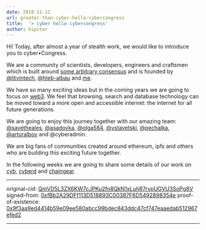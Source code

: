 ```yaml
---
date: 2018-11-12
url: greater-than-cyber-hello-cybercongress
title:  '> cyber hello cybercongress'
author: hipster
---
```


Hi! Today, after almost a year of stealth work, we would like to introduce you to cyber•Congress.

We are a community of scientists, developers, engineers and craftsmen which is built around [some arbitrary consensus](cyb://QmaXfCR86ZL6gRXK8knMoVCzQSFMzwsYcJnT7DE68g5QY2.ipfs) and is founded by [@litvintech](cyb://0x00B8Fe1A1A2b899418702e32A96E276Ff56A4D05.eth), [@hleb-albau](cyb://0x00725D89a2A2FB3B21Fd1035B579cbCDE4a0991b.eth) and [me](cyb://0xfbb2a29dff113d518893c00387f6d5492898354e.eth).

We have so many exciting ideas but in the coming years we are going to focus on [web3](cyb://Qma8QDshuC2FDztmUUzLjQfJiXMGMbvjVNAGCzzfNYwg72.ipfs). We feel that browsing, search and database technology can be moved toward a more open and accessible internet: the internet for all future generations.

We are going to enjoy this journey together with our amazing team: [@savetheales](cyb://0x00CA47db1BE92C1072e973fd8DC4A082f7d70214.eth), [@asadovka](cyb://0x63e65bc441334b27d2178f81f2d701e4e58c158a.eth), [@olga584](cyb://0x9d7d6E753F055E40d3767337300e722E934086c1.eth), [@vstavetski](cyb://0x4585C7EAA2cB96d4b59e868929EfaBEeb8e65b07.eth), [@pechalka](cyb://0x5d01F31f6EdA95489cA1E3c6357A9627fA2983DE.eth), [@arturalbov](cyb://0x00d3C9033570b8ADEA9C18780325A45635C55805.eth) and @cyberadmin.

We are big fans of communities created around ethereum, ipfs and others who are building this exciting future together.

In the following weeks we are going to share some details of our work on [cyb](cyb://QmctSbJp6zndPAhCVzc53NxU565vwrQjGFSm9ADkugr2wQ.ipfs), [cyberd](cyb://QmRZ3FUXzmCPmmFgRcVt1QmUV3q9h1uoxAusQpYjQhYgNC.ipfs) and [chaingear](cyb://QmNfqCrh6caZhrNe2YbMf9hhcayiAqb9dJuCAsVw2fPp33.ipfs).

___
original-cid: [QmVD5L3ZX6KW7cJPKu2fn8QkN1xLuhR7rvpUGVU3SoPg8V](cyb://QmVD5L3ZX6KW7cJPKu2fn8QkN1xLuhR7rvpUGVU3SoPg8V.ipfs)
signed-from: [0xfBb2A29DFf113D518893C00387F6D5492898354e](cyb://0xfBb2A29DFf113D518893C00387F6D5492898354e.eth)
proof-of-existence: [0x9f3aa9ed4414b59e09ee580abcc99bdec843ddc47cf747eaaedab512967efed2](cyb://0x9f3aa9ed4414b59e09ee580abcc99bdec843ddc47cf747eaaedab512967efed2.eth)
___
